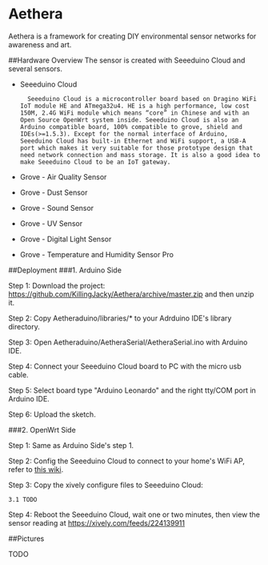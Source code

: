 Aethera
=======

Aethera is a framework for creating DIY environmental sensor networks for awareness and art. 

##Hardware Overview
The sensor is created with Seeeduino Cloud and several sensors.

- Seeeduino Cloud

		Seeeduino Cloud is a microcontroller board based on Dragino WiFi IoT module HE and ATmega32u4. HE is a high performance, low cost 150M, 2.4G WiFi module which means “core” in Chinese and with an Open Source OpenWrt system inside. Seeeduino Cloud is also an Arduino compatible board, 100% compatible to grove, shield and IDEs(>=1.5.3). Except for the normal interface of Arduino, Seeeduino Cloud has built-in Ethernet and WiFi support, a USB-A port which makes it very suitable for those prototype design that need network connection and mass storage. It is also a good idea to make Seeeduino Cloud to be an IoT gateway. 	
- Grove - Air Quality Sensor
- Grove - Dust Sensor
- Grove - Sound Sensor
- Grove - UV Sensor
- Grove - Digital Light Sensor
- Grove - Temperature and Humidity Sensor Pro




##Deployment
###1. Arduino Side

Step 1: Download the project: https://github.com/KillingJacky/Aethera/archive/master.zip and then unzip it.

Step 2: Copy Aetheraduino/libraries/* to your Adrduino IDE's library directory.

Step 3: Open Aetheraduino/AetheraSerial/AetheraSerial.ino with Arduino IDE.

Step 4: Connect your Seeeduino Cloud board to PC with the micro usb cable.

Step 5: Select board type "Arduino Leonardo" and the right tty/COM port in Arduino IDE.

Step 6: Upload the sketch.

###2. OpenWrt Side

Step 1: Same as Arduino Side's step 1.

Step 2: Config the Seeeduino Cloud to connect to your home's WiFi AP, refer to [this wiki](http://www.seeedstudio.com/wiki/Seeeduino_Cloud#Configure_Network).

Step 3: Copy the xively configure files to Seeeduino Cloud:

	3.1 TODO
	
Step 4: Reboot the Seeeduino Cloud, wait one or two minutes, then view the sensor reading at https://xively.com/feeds/224139911

##Pictures

TODO
